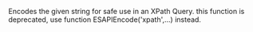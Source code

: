 Encodes the given string for safe use in an XPath Query.
		this function is deprecated, use function ESAPIEncode('xpath',...) instead.